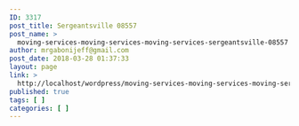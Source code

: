 ```yaml
---
ID: 3317
post_title: Sergeantsville 08557
post_name: >
  moving-services-moving-services-moving-services-sergeantsville-08557
author: mrgabonijeff@gmail.com
post_date: 2018-03-28 01:37:33
layout: page
link: >
  http://localhost/wordpress/moving-services-moving-services-moving-services-sergeantsville-08557/
published: true
tags: [ ]
categories: [ ]
---
```

